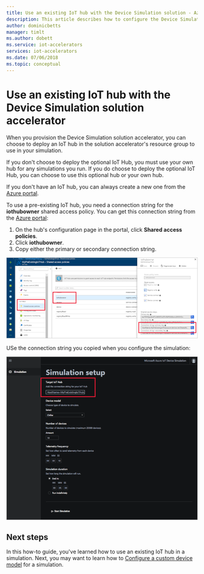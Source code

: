 ```yaml
---
title: Use an existing IoT hub with the Device Simulation solution - Azure | Microsoft Docs
description: This article describes how to configure the Device Simulation solution accelerator to use an existing IoT Hub.
author: dominicbetts
manager: timlt
ms.author: dobett
ms.service: iot-accelerators
services: iot-accelerators
ms.date: 07/06/2018
ms.topic: conceptual
---
```


# Use an existing IoT hub with the Device Simulation solution accelerator

When you provision the Device Simulation solution accelerator, you can choose to deploy an IoT hub in the solution accelerator's resource group to use in your simulation.

If you don't choose to deploy the optional IoT Hub, you must use your own hub for any simulations you run. If you do choose to deploy the optional IoT Hub, you can choose to use this optional hub or your own hub.

If you don't have an IoT hub, you can always create a new one from the [Azure portal](https://portal.azure.com).

To use a pre-existing IoT hub, you need a connection string for the **iothubowner** shared access policy. You can get this connection string from the [Azure portal](https://portal.azure.com):

1. On the hub's configuration page in the portal, click **Shared access policies**.
1. Click **iothubowner**.
1. Copy either the primary or secondary connection string.

[![Get connection string](./media/iot-accelerators-device-simulation-choose-hub/connectionstring-inline.png)](./media/iot-accelerators-device-simulation-choose-hub/connectionstring-expanded.png#lightbox)

USe the connection string you copied when you configure the simulation:

[![Configure simulation](./media/iot-accelerators-device-simulation-choose-hub/configuresimulation-inline.png)](./media/iot-accelerators-device-simulation-choose-hub/configuresimulation-expanded.png#lightbox)

## Next steps

In this how-to guide, you've learned how to use an existing IoT hub in a simulation. Next, you may want to learn how to [Configure a custom device model](iot-accelerators-device-simulation-custom-model.md) for a simulation.
